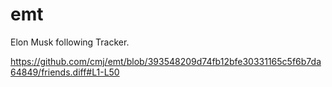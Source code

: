 # emt
Elon Musk following Tracker.

https://github.com/cmj/emt/blob/393548209d74fb12bfe30331165c5f6b7da64849/friends.diff#L1-L50
